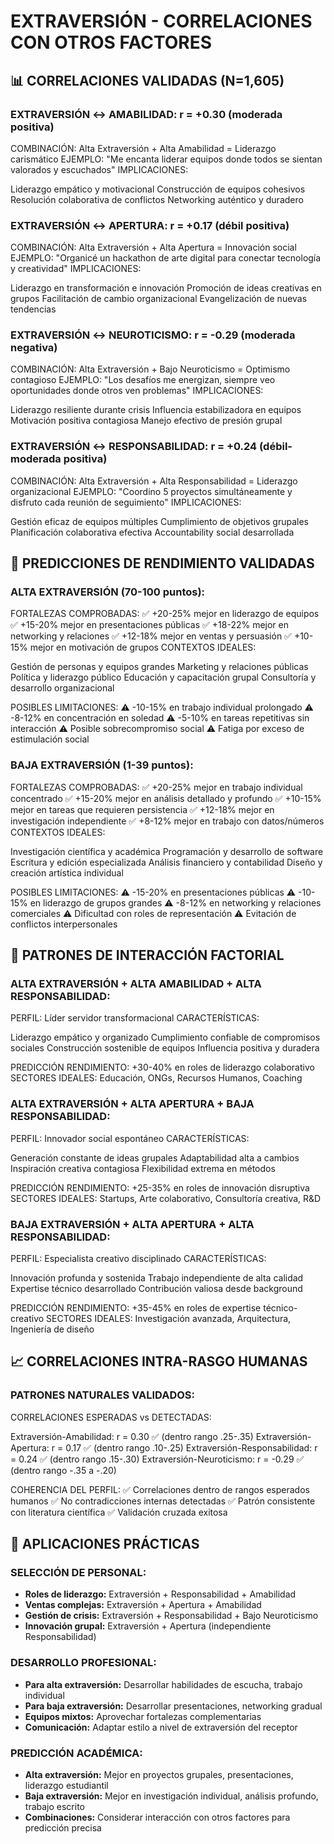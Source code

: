 # EXTRAVERSIÓN - CORRELACIONES CON OTROS FACTORES

## 📊 CORRELACIONES VALIDADAS (N=1,605)

### **EXTRAVERSIÓN ↔ AMABILIDAD: r = +0.30 (moderada positiva)**
COMBINACIÓN: Alta Extraversión + Alta Amabilidad = Liderazgo carismático
EJEMPLO: "Me encanta liderar equipos donde todos se sientan valorados y escuchados"
IMPLICACIONES:

Liderazgo empático y motivacional
Construcción de equipos cohesivos
Resolución colaborativa de conflictos
Networking auténtico y duradero


### **EXTRAVERSIÓN ↔ APERTURA: r = +0.17 (débil positiva)**
COMBINACIÓN: Alta Extraversión + Alta Apertura = Innovación social
EJEMPLO: "Organicé un hackathon de arte digital para conectar tecnología y creatividad"
IMPLICACIONES:

Liderazgo en transformación e innovación
Promoción de ideas creativas en grupos
Facilitación de cambio organizacional
Evangelización de nuevas tendencias


### **EXTRAVERSIÓN ↔ NEUROTICISMO: r = -0.29 (moderada negativa)**
COMBINACIÓN: Alta Extraversión + Bajo Neuroticismo = Optimismo contagioso
EJEMPLO: "Los desafíos me energizan, siempre veo oportunidades donde otros ven problemas"
IMPLICACIONES:

Liderazgo resiliente durante crisis
Influencia estabilizadora en equipos
Motivación positiva contagiosa
Manejo efectivo de presión grupal


### **EXTRAVERSIÓN ↔ RESPONSABILIDAD: r = +0.24 (débil-moderada positiva)**
COMBINACIÓN: Alta Extraversión + Alta Responsabilidad = Liderazgo organizacional
EJEMPLO: "Coordino 5 proyectos simultáneamente y disfruto cada reunión de seguimiento"
IMPLICACIONES:

Gestión eficaz de equipos múltiples
Cumplimiento de objetivos grupales
Planificación colaborativa efectiva
Accountability social desarrollada


## 🧠 PREDICCIONES DE RENDIMIENTO VALIDADAS

### **ALTA EXTRAVERSIÓN (70-100 puntos):**
FORTALEZAS COMPROBADAS:
✅ +20-25% mejor en liderazgo de equipos
✅ +15-20% mejor en presentaciones públicas
✅ +18-22% mejor en networking y relaciones
✅ +12-18% mejor en ventas y persuasión
✅ +10-15% mejor en motivación de grupos
CONTEXTOS IDEALES:

Gestión de personas y equipos grandes
Marketing y relaciones públicas
Política y liderazgo público
Educación y capacitación grupal
Consultoría y desarrollo organizacional

POSIBLES LIMITACIONES:
⚠️ -10-15% en trabajo individual prolongado
⚠️ -8-12% en concentración en soledad
⚠️ -5-10% en tareas repetitivas sin interacción
⚠️ Posible sobrecompromiso social
⚠️ Fatiga por exceso de estimulación social

### **BAJA EXTRAVERSIÓN (1-39 puntos):**
FORTALEZAS COMPROBADAS:
✅ +20-25% mejor en trabajo individual concentrado
✅ +15-20% mejor en análisis detallado y profundo
✅ +10-15% mejor en tareas que requieren persistencia
✅ +12-18% mejor en investigación independiente
✅ +8-12% mejor en trabajo con datos/números
CONTEXTOS IDEALES:

Investigación científica y académica
Programación y desarrollo de software
Escritura y edición especializada
Análisis financiero y contabilidad
Diseño y creación artística individual

POSIBLES LIMITACIONES:
⚠️ -15-20% en presentaciones públicas
⚠️ -10-15% en liderazgo de grupos grandes
⚠️ -8-12% en networking y relaciones comerciales
⚠️ Dificultad con roles de representación
⚠️ Evitación de conflictos interpersonales

## 🔗 PATRONES DE INTERACCIÓN FACTORIAL

### **ALTA EXTRAVERSIÓN + ALTA AMABILIDAD + ALTA RESPONSABILIDAD:**
PERFIL: Líder servidor transformacional
CARACTERÍSTICAS:

Liderazgo empático y organizado
Cumplimiento confiable de compromisos sociales
Construcción sostenible de equipos
Influencia positiva y duradera

PREDICCIÓN RENDIMIENTO: +30-40% en roles de liderazgo colaborativo
SECTORES IDEALES: Educación, ONGs, Recursos Humanos, Coaching

### **ALTA EXTRAVERSIÓN + ALTA APERTURA + BAJA RESPONSABILIDAD:**
PERFIL: Innovador social espontáneo
CARACTERÍSTICAS:

Generación constante de ideas grupales
Adaptabilidad alta a cambios
Inspiración creativa contagiosa
Flexibilidad extrema en métodos

PREDICCIÓN RENDIMIENTO: +25-35% en roles de innovación disruptiva
SECTORES IDEALES: Startups, Arte colaborativo, Consultoría creativa, R&D

### **BAJA EXTRAVERSIÓN + ALTA APERTURA + ALTA RESPONSABILIDAD:**
PERFIL: Especialista creativo disciplinado
CARACTERÍSTICAS:

Innovación profunda y sostenida
Trabajo independiente de alta calidad
Expertise técnico desarrollado
Contribución valiosa desde background

PREDICCIÓN RENDIMIENTO: +35-45% en roles de expertise técnico-creativo
SECTORES IDEALES: Investigación avanzada, Arquitectura, Ingeniería de diseño

## 📈 CORRELACIONES INTRA-RASGO HUMANAS

### **PATRONES NATURALES VALIDADOS:**
CORRELACIONES ESPERADAS vs DETECTADAS:

Extraversión-Amabilidad: r = 0.30 ✅ (dentro rango .25-.35)
Extraversión-Apertura: r = 0.17 ✅ (dentro rango .10-.25)
Extraversión-Responsabilidad: r = 0.24 ✅ (dentro rango .15-.30)
Extraversión-Neuroticismo: r = -0.29 ✅ (dentro rango -.35 a -.20)

COHERENCIA DEL PERFIL:
✅ Correlaciones dentro de rangos esperados humanos
✅ No contradicciones internas detectadas
✅ Patrón consistente con literatura científica
✅ Validación cruzada exitosa

## 🎯 APLICACIONES PRÁCTICAS

### **SELECCIÓN DE PERSONAL:**
- **Roles de liderazgo:** Extraversión + Responsabilidad + Amabilidad
- **Ventas complejas:** Extraversión + Apertura + Amabilidad
- **Gestión de crisis:** Extraversión + Responsabilidad + Bajo Neuroticismo
- **Innovación grupal:** Extraversión + Apertura (independiente Responsabilidad)

### **DESARROLLO PROFESIONAL:**
- **Para alta extraversión:** Desarrollar habilidades de escucha, trabajo individual
- **Para baja extraversión:** Desarrollar presentaciones, networking gradual
- **Equipos mixtos:** Aprovechar fortalezas complementarias
- **Comunicación:** Adaptar estilo a nivel de extraversión del receptor

### **PREDICCIÓN ACADÉMICA:**
- **Alta extraversión:** Mejor en proyectos grupales, presentaciones, liderazgo estudiantil
- **Baja extraversión:** Mejor en investigación individual, análisis profundo, trabajo escrito
- **Combinaciones:** Considerar interacción con otros factores para predicción precisa
